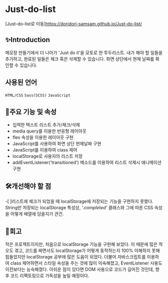 # Just-do-list
[Just-do-list로 이동]https://doridori-samsam.github.io/Just-do-list/

## ✨Introduction
메모장 만들기에서 더 나아가 'Just do it'을 모토로 한 투두리스트.
내가 해야 할 일들을 추가하고, 완료된 일들은 체크 혹은 삭제할 수 있습니다.
화면 상단에서 현재 날짜를 확인할 수 있습니다.

## 사용된 언어
`HTML/CSS` `Sass(SCSS)`  `JavaScript`

## 📌주요 기능 및 속성
- 입력한 텍스트 리스트 추가/체크/삭제
- media query를 이용한 반응형 레이아웃
- flex 속성을 이용한 레이아웃 구현
- JavaScript를 사용하여 화면 상단 현재날짜 구현
- JavaScript를 이용하여 class 제어
- localStorage로 사용자의 리스트 저장
- addEventListener('transitioned') 메소드를 이용하여 리스트 삭제시 애니메이션 구현

## 🛠개선해야 할 점
-[ ]리스트에 체크가 되었을 때 localStorage에 저장되는 기능을 구현하지 못했다. String만 저장되는 localStorage 특성상, *'.completed'* 클래스와 그에 따른 CSS 속성을 어떻게 배열에 담을지가 관건.

## 💭회고
작은 프로젝트이지만, 처음으로 localStorage 기능을 구현해 보았다. 이 때문에 많은 착오도 겪고, 코드를 짜면서도 localStorage가 어떻게 동작하는지 100% 이해하지 못해 힘들었지만 localStorage 공부에 많은 도움이 되었다. 더불어 자바스크립트를 이용하여 class 제어하면서 스타일 속성을 주는 것에 많이 익숙해졌고, EventListener 사용도 이전보다는 능숙해졌다. 아쉬운 점이 있다면 DOM 사용으로 코드가 길어진 것인데, 향후 코드 리팩토링으로 가독성을 높일 예정이다.
